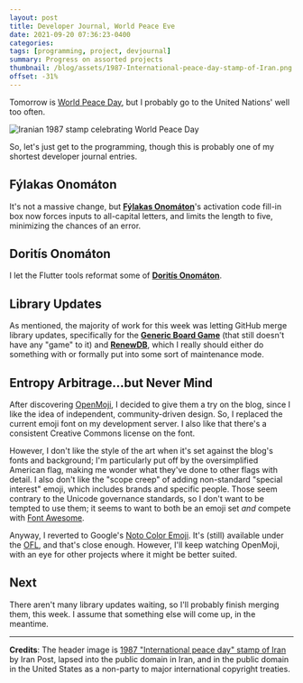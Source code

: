 ```yaml
---
layout: post
title: Developer Journal, World Peace Eve
date: 2021-09-20 07:36:23-0400
categories:
tags: [programming, project, devjournal]
summary: Progress on assorted projects
thumbnail: /blog/assets/1987-International-peace-day-stamp-of-Iran.png
offset: -31%
---
```


Tomorrow is [World Peace Day](https://en.wikipedia.org/wiki/International_Day_of_Peace), but I probably go to the United Nations' well too often.

![Iranian 1987 stamp celebrating World Peace Day](/blog/assets/1987-International-peace-day-stamp-of-Iran.png "May the Great Bird of the Galaxy bless your planet.")

So, let's just get to the programming, though this is probably one of my shortest developer journal entries.

## Fýlakas Onomáton

It's not a massive change, but [**Fýlakas Onomáton**](https://github.com/jcolag/fylakas-onomaton)'s activation code fill-in box now forces inputs to all-capital letters, and limits the length to five, minimizing the chances of an error.

## Doritís Onomáton

I let the Flutter tools reformat some of [**Doritís Onomáton**](https://github.com/jcolag/doritis-onomaton).

## Library Updates

As mentioned, the majority of work for this week was letting GitHub merge library updates, specifically for the [**Generic Board Game**](https://github.com/jcolag/generic-board-game) (that still doesn't have any "game" to it) and [**RenewDB**](https://github.com/jcolag/RenewDB), which I really should either do something with or formally put into some sort of maintenance mode.

## Entropy Arbitrage...but Never Mind

After discovering [OpenMoji](https://openmoji.org/), I decided to give them a try on the blog, since I like the idea of independent, community-driven design.  So, I replaced the current emoji font on my development server.  I also like that there's a consistent Creative Commons license on the font.

However, I don't like the style of the art when it's set against the blog's fonts and background; I'm particularly put off by the oversimplified American flag, making me wonder what they've done to other flags with detail.  I also don't like the "scope creep" of adding non-standard "special interest" emoji, which includes brands and specific people.  Those seem contrary to the Unicode governance standards, so I don't want to be tempted to use them; it seems to want to both be an emoji set *and* compete with [Font Awesome](https://fontawesome.com/).

Anyway, I reverted to Google's [Noto Color Emoji](https://www.google.com/get/noto/help/emoji/).  It's (still) available under the [OFL](https://scripts.sil.org/cms/scripts/page.php?site_id=nrsi&id=OFL), and that's close enough.  However, I'll keep watching OpenMoji, with an eye for other projects where it might be better suited.

## Next

There aren't many library updates waiting, so I'll probably finish merging them, this week.  I assume that something else will come up, in the meantime.

* * *

**Credits**:  The header image is [1987 "International peace day" stamp of Iran](https://commons.wikimedia.org/wiki/File:1987_%22International_peace_day%22_stamp_of_Iran.jpg) by Iran Post, lapsed into the public domain in Iran, and in the public domain in the United States as a non-party to major international copyright treaties.

